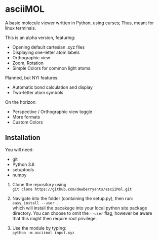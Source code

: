 # asciiMOL

A basic molecule viewer written in Python, using curses; Thus, meant for linux terminals.

This is an alpha version, featuring:

* Opening default cartesian .xyz files
* Displaying one-letter atom labels
* Orthographic view
* Zoom, Rotation
* Simple Colors for common light atoms

Planned, but NYI features:
* Automatic bond calculation and display
* Two-letter atom symbols

On the horizon:
* Perspective / Orthographic view toggle
* More formats
* Custom Colors

## Installation

You will need:
* git
* Python 3.8
* setuptools
* numpy

1. Clone the repository using\
`git clone https://github.com/dewberryants/asciiMol.git`

2. Navigate into the folder (containing the setup.py), then run:\
`easy_install --user .`\
which will install the pacakage into your local python site package directory. You can choose to omit the `--user`
flag, however be aware that this might then require root privilege.

3. Use the module by typing:\
`python -m asciimol input.xyz`
